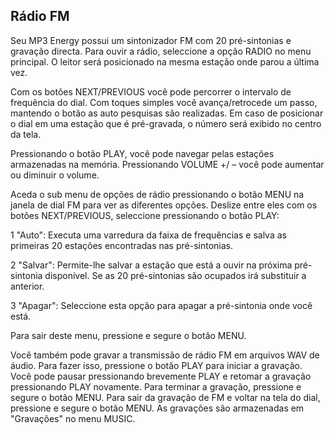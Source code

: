 ﻿## Rádio FM 

Seu MP3 Energy possui um sintonizador FM com 20 pré-sintonias e gravação directa. Para ouvir a rádio, seleccione a opção RADIO no menu principal. O leitor será posicionado na mesma estação onde parou a última vez. 

Com os botões NEXT/PREVIOUS você pode percorrer o intervalo de frequência do dial. Com toques simples você avança/retrocede 
um passo, mantendo o botão as auto pesquisas são realizadas. Em caso de posicionar o dial em uma estação que é pré-gravada, o número será exibido no centro da tela.

Pressionando o botão PLAY, você pode navegar pelas estações armazenadas na memória. Pressionando VOLUME +/ – você pode aumentar ou diminuir o volume.

Aceda o sub menu de opções de rádio pressionando o botão MENU na janela de dial FM para ver as diferentes opções. Deslize entre eles com os botões NEXT/PREVIOUS, seleccione pressionando o botão PLAY:

1 "Auto": Executa uma varredura da faixa de frequências e salva as primeiras 20 estações encontradas nas pré-sintonias. 

2 "Salvar": Permite-lhe salvar a estação que está a ouvir na próxima pré-sintonia disponível. Se as 20 pré-sintonias são ocupados irá substituir a anterior. 

3 "Apagar": Seleccione esta opção para apagar a pré-sintonia onde você está. 

Para sair deste menu, pressione e segure o botão MENU. 

Você também pode gravar a transmissão de rádio FM em arquivos WAV de áudio. Para fazer isso, pressione o botão PLAY para iniciar a gravação. Você pode pausar pressionando brevemente PLAY e retomar a gravação pressionando PLAY novamente. Para terminar a gravação, pressione e segure o botão MENU. Para sair da gravação de FM e voltar na tela do dial, pressione e segure o botão MENU. As gravações são armazenadas em "Gravações" no menu MUSIC. 

